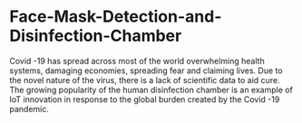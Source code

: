 # Face-Mask-Detection-and-Disinfection-Chamber
Covid -19 has spread across most of the world overwhelming health systems, damaging economies, spreading fear and claiming lives. Due to the novel nature of the virus, there is a lack of scientific data to aid cure. The growing popularity of the human disinfection chamber is an example of IoT innovation in response to the global burden created by the Covid -19 pandemic. 
